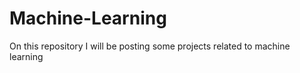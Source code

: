 # Machine-Learning
On this repository I will be posting some projects related to machine learning


